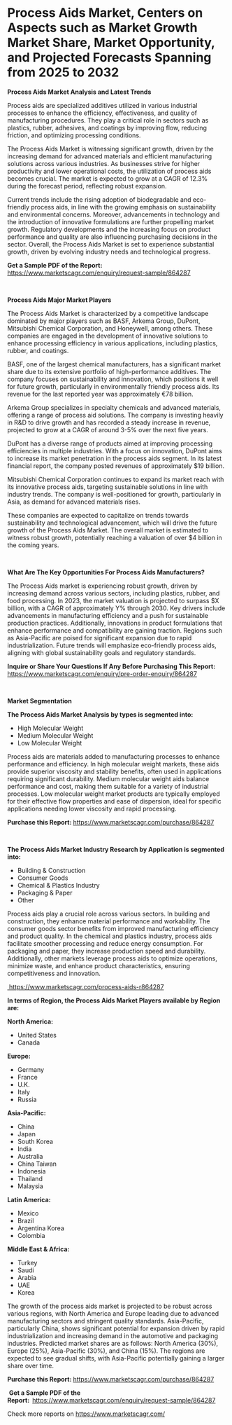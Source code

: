 <p><h1>Process Aids Market, Centers on Aspects such as Market Growth Market Share, Market Opportunity, and Projected Forecasts Spanning from 2025 to 2032</h1></p><p><strong>Process Aids Market Analysis and Latest Trends</strong></p>
<p><p>Process aids are specialized additives utilized in various industrial processes to enhance the efficiency, effectiveness, and quality of manufacturing procedures. They play a critical role in sectors such as plastics, rubber, adhesives, and coatings by improving flow, reducing friction, and optimizing processing conditions. </p><p>The Process Aids Market is witnessing significant growth, driven by the increasing demand for advanced materials and efficient manufacturing solutions across various industries. As businesses strive for higher productivity and lower operational costs, the utilization of process aids becomes crucial. The market is expected to grow at a CAGR of 12.3% during the forecast period, reflecting robust expansion.</p><p>Current trends include the rising adoption of biodegradable and eco-friendly process aids, in line with the growing emphasis on sustainability and environmental concerns. Moreover, advancements in technology and the introduction of innovative formulations are further propelling market growth. Regulatory developments and the increasing focus on product performance and quality are also influencing purchasing decisions in the sector. Overall, the Process Aids Market is set to experience substantial growth, driven by evolving industry needs and technological progress.</p></p>
<p><strong>Get a Sample PDF of the Report:&nbsp;</strong> <a href="https://www.marketscagr.com/enquiry/request-sample/864287?utm_campaign=2992&utm_medium=2&utm_source=Github&utm_content=ia&utm_term=10042025&utm_id=process-aids">https://www.marketscagr.com/enquiry/request-sample/864287</a></p>
<p>&nbsp;</p>
<p><strong>Process Aids Major Market Players</strong></p>
<p><p>The Process Aids Market is characterized by a competitive landscape dominated by major players such as BASF, Arkema Group, DuPont, Mitsubishi Chemical Corporation, and Honeywell, among others. These companies are engaged in the development of innovative solutions to enhance processing efficiency in various applications, including plastics, rubber, and coatings. </p><p>BASF, one of the largest chemical manufacturers, has a significant market share due to its extensive portfolio of high-performance additives. The company focuses on sustainability and innovation, which positions it well for future growth, particularly in environmentally friendly process aids. Its revenue for the last reported year was approximately €78 billion.</p><p>Arkema Group specializes in specialty chemicals and advanced materials, offering a range of process aid solutions. The company is investing heavily in R&D to drive growth and has recorded a steady increase in revenue, projected to grow at a CAGR of around 3-5% over the next five years.</p><p>DuPont has a diverse range of products aimed at improving processing efficiencies in multiple industries. With a focus on innovation, DuPont aims to increase its market penetration in the process aids segment. In its latest financial report, the company posted revenues of approximately $19 billion.</p><p>Mitsubishi Chemical Corporation continues to expand its market reach with its innovative process aids, targeting sustainable solutions in line with industry trends. The company is well-positioned for growth, particularly in Asia, as demand for advanced materials rises.</p><p>These companies are expected to capitalize on trends towards sustainability and technological advancement, which will drive the future growth of the Process Aids Market. The overall market is estimated to witness robust growth, potentially reaching a valuation of over $4 billion in the coming years.</p></p>
<p>&nbsp;</p>
<p><strong>What Are The Key Opportunities For Process Aids Manufacturers?</strong></p>
<p><p>The Process Aids market is experiencing robust growth, driven by increasing demand across various sectors, including plastics, rubber, and food processing. In 2023, the market valuation is projected to surpass $X billion, with a CAGR of approximately Y% through 2030. Key drivers include advancements in manufacturing efficiency and a push for sustainable production practices. Additionally, innovations in product formulations that enhance performance and compatibility are gaining traction. Regions such as Asia-Pacific are poised for significant expansion due to rapid industrialization. Future trends will emphasize eco-friendly process aids, aligning with global sustainability goals and regulatory standards.</p></p>
<p><strong>Inquire or Share Your Questions If Any Before Purchasing This Report:</strong> <a href="https://www.marketscagr.com/enquiry/pre-order-enquiry/864287?utm_campaign=2992&utm_medium=2&utm_source=Github&utm_content=ia&utm_term=10042025&utm_id=process-aids">https://www.marketscagr.com/enquiry/pre-order-enquiry/864287</a></p>
<p>&nbsp;</p>
<p><strong>Market Segmentation</strong></p>
<p><strong>The Process Aids Market Analysis by types is segmented into:</strong></p>
<p><ul><li>High Molecular Weight</li><li>Medium Molecular Weight</li><li>Low Molecular Weight</li></ul></p>
<p><p>Process aids are materials added to manufacturing processes to enhance performance and efficiency. In high molecular weight markets, these aids provide superior viscosity and stability benefits, often used in applications requiring significant durability. Medium molecular weight aids balance performance and cost, making them suitable for a variety of industrial processes. Low molecular weight market products are typically employed for their effective flow properties and ease of dispersion, ideal for specific applications needing lower viscosity and rapid processing.</p></p>
<p><strong>Purchase this Report:&nbsp;</strong><a href="https://www.marketscagr.com/purchase/864287?utm_campaign=2992&utm_medium=2&utm_source=Github&utm_content=ia&utm_term=10042025&utm_id=process-aids">https://www.marketscagr.com/purchase/864287</a></p>
<p>&nbsp;</p>
<p><strong>The Process Aids Market Industry Research by Application is segmented into:</strong></p>
<p><ul><li>Building & Construction</li><li>Consumer Goods</li><li>Chemical & Plastics Industry</li><li>Packaging & Paper</li><li>Other</li></ul></p>
<p><p>Process aids play a crucial role across various sectors. In building and construction, they enhance material performance and workability. The consumer goods sector benefits from improved manufacturing efficiency and product quality. In the chemical and plastics industry, process aids facilitate smoother processing and reduce energy consumption. For packaging and paper, they increase production speed and durability. Additionally, other markets leverage process aids to optimize operations, minimize waste, and enhance product characteristics, ensuring competitiveness and innovation.</p></p>
<p><a href="https://www.marketscagr.com/process-aids-r864287?utm_campaign=2992&utm_medium=2&utm_source=Github&utm_content=ia&utm_term=10042025&utm_id=process-aids">&nbsp;https://www.marketscagr.com/process-aids-r864287</a></p>
<p><strong>In terms of Region, the Process Aids Market Players available by Region are:</strong></p>
<p>
    <p> <strong> North America: </strong>
        <ul>
            <li>United States</li>
            <li>Canada</li>
        </ul>
        </p> 
    <p> <strong> Europe: </strong>
        <ul>
            <li>Germany</li>
            <li>France</li>
            <li>U.K.</li>
            <li>Italy</li>
            <li>Russia</li>
        </ul>
        </p> 
    <p> <strong> Asia-Pacific: </strong>
        <ul>
            <li>China</li>
            <li>Japan</li>
            <li>South Korea</li>
            <li>India</li>
            <li>Australia</li>
            <li>China Taiwan</li>
            <li>Indonesia</li>
            <li>Thailand</li>
            <li>Malaysia</li>
        </ul>
        </p> 
    <p> <strong> Latin America: </strong>
        <ul>
            <li>Mexico</li>
            <li>Brazil</li>
            <li>Argentina Korea</li>
            <li>Colombia</li>
        </ul>
        </p> 
    <p> <strong> Middle East & Africa: </strong>
        <ul>
            <li>Turkey</li>
            <li>Saudi</li>
            <li>Arabia</li>
            <li>UAE</li>
            <li>Korea</li>
        </ul>
    </p>
    </p>
<p><p>The growth of the process aids market is projected to be robust across various regions, with North America and Europe leading due to advanced manufacturing sectors and stringent quality standards. Asia-Pacific, particularly China, shows significant potential for expansion driven by rapid industrialization and increasing demand in the automotive and packaging industries. Predicted market shares are as follows: North America (30%), Europe (25%), Asia-Pacific (30%), and China (15%). The regions are expected to see gradual shifts, with Asia-Pacific potentially gaining a larger share over time.</p></p>
<p><strong>Purchase this Report: </strong><a href="https://www.marketscagr.com/purchase/864287?utm_campaign=2992&utm_medium=2&utm_source=Github&utm_content=ia&utm_term=10042025&utm_id=process-aids">https://www.marketscagr.com/purchase/864287</a></p>
<p>&nbsp;<strong>Get a Sample PDF of the Report:&nbsp;&nbsp;</strong><a href="https://www.marketscagr.com/enquiry/request-sample/864287?utm_campaign=2992&utm_medium=2&utm_source=Github&utm_content=ia&utm_term=10042025&utm_id=process-aids">https://www.marketscagr.com/enquiry/request-sample/864287</a></p>
<p><strong></strong></p>
<p>Check more reports on <a href="https://www.marketscagr.com/?utm_campaign=2992&utm_medium=2&utm_source=Github&utm_content=ia&utm_term=10042025&utm_id=process-aids">https://www.marketscagr.com/</a></p>